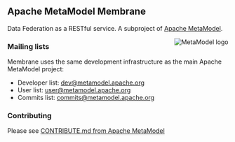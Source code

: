 ## Apache MetaModel Membrane

Data Federation as a RESTful service. A subproject of [Apache MetaModel](http://metamodel.apache.org).

<div>
<img src="http://metamodel.apache.org/img/logo.png" style="float: right; margin-left: 20px;" alt="MetaModel logo" />
</div>

### Mailing lists

Membrane uses the same development infrastructure as the main Apache MetaModel project:

 * Developer list:  dev@metamodel.apache.org
 * User list:  user@metamodel.apache.org
 * Commits list:    commits@metamodel.apache.org

### Contributing

Please see [CONTRIBUTE.md from Apache MetaModel](https://github.com/apache/metamodel/blob/master/CONTRIBUTE.md)
